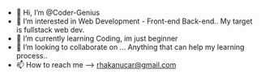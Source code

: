 - 👋 Hi, I’m @Coder-Genius
- 👀 I’m interested in Web Development - Front-end Back-end.. My target is fullstack web dev.
- 🌱 I’m currently learning Coding, im just beginner
- 💞️ I’m looking to collaborate on ... Anything that can help my learning process..
- 📫 How to reach me --> rhakanucar@gmail.com

<!---
Coder-Genius/Coder-Genius is a ✨ special ✨ repository because its `README.md` (this file) appears on your GitHub profile.
You can click the Preview link to take a look at your changes.
--->
